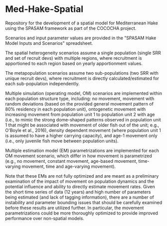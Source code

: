 # Med-Hake-Spatial
Repository for the development of a spatial model for Mediterranean Hake using the SPASAM framework as part of the COCOCHA project.

Scenarios and input parameter values are provided in the "SPASAM Hake Model Inputs and Scenarios" spreadsheet.

The spatial heterogeneity scenarios assume a single population (single SRR and set of recruit devs) with multiple regions, where recruitment is apportioned to each region based on yearly apportionment values.

The metapopulation scenarios assume two sub-populations (two SRR with unique recruit devs), where recruitment is directly calculated/estimated for each sub-population independently.

Multiple simulation (operating model, OM) scenarios are implemented within each population structure type, including: no movement, movement with random deviations (based on the provided general movement pattern of 80% residency in each population unit), ontogenetic movement with increasing movement from population unit 1 to population unit 2 with age (i.e., to mimic the strong dome-shaped patterns observed in population unit 1 that might be associated with movement of older fish out of the unit; e.g., O'Boyle et al., 2016), density dependent movement (where population unit 1 is assumed to have a higher carrying capacity), and age-1 movement only (i.e., only juvenile fish move between population units).

Multiple estimation model (EM) parametrizations are implemented for each OM movement scenario, which differ in how movement is parametrized (e.g., no movement, constant movement, age-based movement, time-varying movement, time and age-varying movement).

Note that these EMs are not fully optimized and are meant as a preliminary examination of the impact of movement on population dynamics and the potential influence and ability to directly estimate movement rates. Given the short time series of data (12 years) and high number of parameters being estimated (and lack of tagging information), there are a number of instability and parameter bounding issues that should be carefully examined before these results are utilized further. In particular, the movement parametrizations could be more thoroughly optimized to provide improved performance over non-spatial models. 
